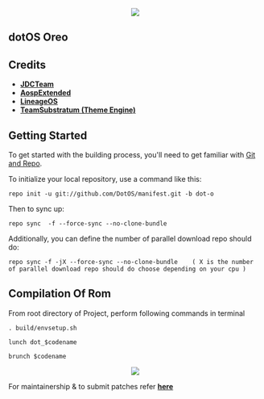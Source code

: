 <p align="center">
<img src="https://github.com/DotOS/manifest/blob/dot-o/dot.png" > 
</p>

## dotOS Oreo ##


Credits
-------
* [**JDCTeam**](https://github.com/AOSP-JF-MM)
* [**AospExtended**](https://github.com/AospExtended)
* [**LineageOS**](https://github.com/LineageOS)
* [**TeamSubstratum (Theme Engine)**](https://github.com/Substratum)


Getting Started
---------------

To get started with the building process, you'll need to get familiar with [Git and Repo](http://source.android.com/source/using-repo.html).

To initialize your local repository, use a command like this:

    repo init -u git://github.com/DotOS/manifest.git -b dot-o

Then to sync up:

    repo sync  -f --force-sync --no-clone-bundle

Additionally, you can define the number of parallel download repo should do:

    repo sync -f -jX --force-sync --no-clone-bundle    ( X is the number of parallel download repo should do choose depending on your cpu )

 Compilation Of Rom
 ----------------------------------

From root directory of Project, perform following commands in terminal

	. build/envsetup.sh
   
    lunch dot_$codename
   
	brunch $codename

<p align="center">
<img src="https://github.com/DotOS/manifest/blob/dot-n/dotlogo.png" > 
</p>

For maintainership & to submit patches refer [**here**](https://github.com/DotOS/android_vendor_dot/blob/dot-n/README.mkdn) 


